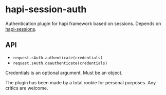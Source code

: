 # hapi-session-auth
Authentication plugin for hapi framework based on sessions. Depends on [hapi-sessions](https://github.com/alexander3um/hapi-sessions).
## API
* `request.sAuth.authenticate(credentials)`
* `request.sAuth.deauthenticate(credentials)`

Credentials is an optional argument. Must be an object.

The plugin has been made by a total rookie for personal purposes. Any critics are welcome.